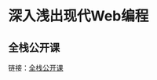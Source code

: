 <!-- https://fullstackopen.com/zh/ -->
# 深入浅出现代Web编程

## 全栈公开课

链接：[全栈公开课](https://fullstackopen.com/zh/)
